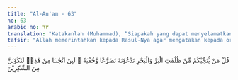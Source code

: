 ```yaml
---
title: "Al-An'am - 63"
no: 63
arabic_no: ٦٣
translation: "Katakanlah (Muhammad), “Siapakah yang dapat menyelamatkan kamu dari bencana di darat dan di laut, ketika kamu berdoa kepada-Nya dengan rendah hati dan dengan suara yang lembut?” (Dengan mengatakan), “Sekiranya Dia menyelamatkan kami dari (bencana) ini, tentulah kami menjadi orang-orang yang bersyukur.”"
tafsir: "Allah memerintahkan kepada Rasul-Nya agar mengatakan kepada orang-orang musyrik bahwa siapakah yang dapat menyelamatkan dan melepaskan mereka dari kegelapan daratan bila mereka tersesat, siapa yang sanggup melepaskan mereka dari kesengsaraan dan penderitaan hidup, siapa yang sanggup melepaskan mereka dari kegelapan lautan bila mereka berlayar di tengahnya, lalu datanglah angin topan disertai ombak yang besar, sehingga mereka tidak mengetahui arah dan tujuan lagi? Yang dapat menyelamatkan manusia dari segala kegelapan dan kesengsaraan itu hanyalah Allah, tidak ada yang lain.\n\nTabiat manusia adalah bahwa jika mereka dalam keadaan kesulitan dan dalam mara bahaya, mereka ingat kepada Allah, mereka menyerahkan diri, tunduk dan patuh kepada-Nya disertai dengan doa dan memohon pertolongan kepada-Nya. Bahkan dalam keadaan demikian mereka berjanji akan tetap berserah diri kepada Allah dan mensyukuri nikmat-Nya jika kesulitan dan mara bahaya itu dihindarkan dari mereka. Tetapi setelah kesulitan dan mara bahaya itu terhindar, mereka lupa akan janji yang telah mereka ikrarkan bahkan mereka menjadi orang-orang yang zalim dan mempersekutukan Allah.\n\nKeadaan mereka itu dilukiskan dalam firman Allah swt:\n\nDialah Tuhan yang menjadikan kamu dapat berjalan di daratan, (dan berlayar) di lautan. Sehingga ketika kamu berada di dalam kapal, dan meluncurlah (kapal) itu membawa mereka (orang-orang yang ada di dalamnya) dengan tiupan angin yang baik, dan mereka bergembira karenanya; tiba-tiba datanglah badai dan gelombang menimpanya dari segenap penjuru, dan mereka mengira telah terkepung (bahaya), maka mereka berdoa dengan tulus ikhlas kepada Allah semata. (Seraya berkata), \"Sekiranya Engkau menyelamatkan kami dari (bahaya) ini, pasti kami termasuk orang-orang yang bersyukur.\" Tetapi ketika Allah menyelamatkan mereka, malah mereka berbuat kezaliman di bumi tanpa (alasan) yang benar¦ (Yunus/10: 22-23)"
---
```


قُلْ مَنْ يُّنَجِّيْكُمْ مِّنْ ظُلُمٰتِ الْبَرِّ وَالْبَحْرِ تَدْعُوْنَهٗ تَضَرُّعًا وَّخُفْيَةً ۚ لَىِٕنْ اَنْجٰىنَا مِنْ هٰذِهٖ لَنَكُوْنَنَّ مِنَ الشّٰكِرِيْنَ 
